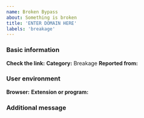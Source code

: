 ```yaml
---
name: Broken Bypass
about: Something is broken
title: 'ENTER DOMAIN HERE'
labels: 'breakage'
---
```


<!-- Please read this https://github.com/bogachenko/fuckfuckadblock/wiki/Support-policy#report before posting your report. -->
### Basic information

**Check the link:** <!-- Next to this phrase, include the link you want to test. -->
**Category:** Breakage
**Reported from:** <!-- In which country is your IP address? -->

### User environment

**Browser:** <!-- Write here the name of the browser and its version. -->
**Extension or program:** <!-- Only uBlock Origin or Adguard. -->

### Additional message

<!-- Write only useful information here, if it is not there, delete this field. -->